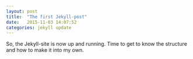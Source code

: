 ```yaml
---
layout: post
title:  "The first Jekyll-post"
date:   2015-11-03 14:07:52
categories: jekyll update
---
```

So, the Jekyll-site is now up and running. Time to get to know the structure and how to make it into my own.

